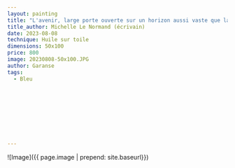 ```yaml
---
layout: painting
title: "L'avenir, large porte ouverte sur un horizon aussi vaste que la mer." 
title_author: Michelle Le Normand (écrivain)                                                          
date: 2023-08-08
technique: Huile sur toile 
dimensions: 50x100
price: 800
image: 20230808-50x100.JPG
author: Garanse
tags:
  - Bleu
  
  
  
  
  
  
  
  
  
---
```

![Image]({{ page.image | prepend: site.baseurl}})

